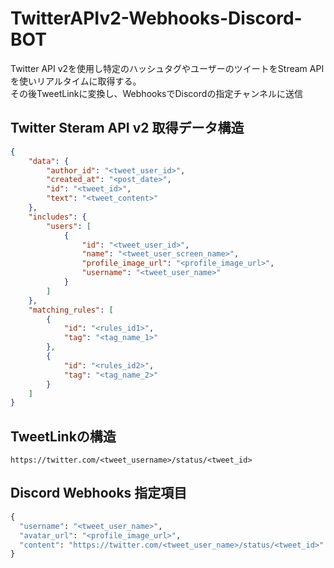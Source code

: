 # TwitterAPIv2-Webhooks-Discord-BOT
Twitter API v2を使用し特定のハッシュタグやユーザーのツイートをStream APIを使いリアルタイムに取得する。<br>
その後TweetLinkに変換し、WebhooksでDiscordの指定チャンネルに送信<br>

## Twitter Steram API v2 取得データ構造
```json
{
    "data": {
        "author_id": "<tweet_user_id>",
        "created_at": "<post_date>",
        "id": "<tweet_id>",
        "text": "<tweet_content>"
    },
    "includes": {
        "users": [
            {
                "id": "<tweet_user_id>",
                "name": "<tweet_user_screen_name>",
                "profile_image_url": "<profile_image_url>",
                "username": "<tweet_user_name>"
            }
        ]
    },
    "matching_rules": [
        {
            "id": "<rules_id1>",
            "tag": "<tag_name_1>"
        },
        {
            "id": "<rules_id2>",
            "tag": "<tag_name_2>"
        }
    ]
}
```
## TweetLinkの構造 <br>
```https://twitter.com/<tweet_username>/status/<tweet_id>```
## Discord Webhooks 指定項目 <br>
```python
{
  "username": "<tweet_user_name>",
  "avatar_url": "<profile_image_url>",
  "content": "https://twitter.com/<tweet_user_name>/status/<tweet_id>"
}
```